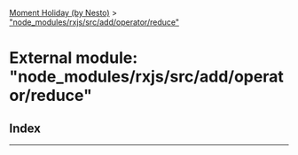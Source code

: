 [Moment Holiday (by Nesto)](../README.md) > ["node_modules/rxjs/src/add/operator/reduce"](../modules/_node_modules_rxjs_src_add_operator_reduce_.md)

# External module: "node_modules/rxjs/src/add/operator/reduce"

## Index

---

